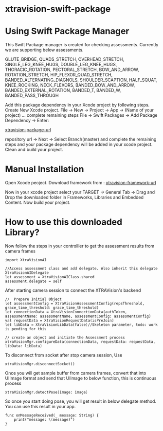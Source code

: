 # xtravision-swift-package

# Using Swift Package Manager

This Swift Package manager is created for checking assessments. Currently we are supporting below assessments.

GLUTE_BRIDGE, QUADS_STRETCH, OVERHEAD_STRETCH, SINGLE_LEG_KNEE_HUGS, DOUBLE_LEG_KNEE_HUGS, THORACIC_ROTATION, PECTORAL_STRETCH, BOW_AND_ARROW, ROTATION_STRETCH, HIP_FLEXOR_QUAD_STRETCH, BANDED_ALTERNATING_DIAGNOLS, SHOULDER_SCAPTION, HALF_SQUAT, KNEE_ROCKING, NECK_FLEXORS, BANDED_BOW_AND_ARROW, BANDED_EXTERNAL_ROTATION, BANDED_T, BANDED_W, BANDED_PASS_THROUGH

Add this package dependency in your Xcode project by following steps.
Create New Xcode project. File -> New -> Project -> App -> (Name of your project) ... complete remaining steps
File -> Swift Packages -> Add Package Dependency -> Enter:

 [xtravision-package-url](https://bitbucket.org/ajayxtra/saas-swift-package.git)

repository url -> Next -> Select Branch(master) and complete the remaining steps and your package dependency will be added in your xcode project.
Clean and build your project.

# Manual Installation

Open Xcode peoject.
Download framework from :
 [xtravision-framework-url](https://github.com/xtravision-ai/xtravision-swift-framework/releases/download/v1.0.0/XtraVisionAI.xcframework.zip)
 
Now in your xcode project select your TARGET -> General Tab -> Drag and Drop the downloaded folder in Frameworks, Libraries and Embedded Content.
Now build your project.

# How to use this downloaded Library?

Now follow the steps in your controlller to get the assessment results from camera frames 
```
import XtraVisionAI

//Access assessment class and add delegate. Also inherit this delegate XtraVisionAIDelegate
let assessment = XtraVisionAIClass.shared
assessment.delegate = self

```

After starting camera session to connect the XTRAVision's backend

```
//  Prepare Initial Object
let assessmentConfig = XtraVisionAssessmentConfig(repsThreshold, grace_time_threshold: grace_time_threshold)
let connectionData = XtraVisionConnectionData(authToken, assessmentName: assessmentName, assessmentConfig: assessmentConfig)
val requestData = XtraVisionRequestData(isPreJoin)
let libData = XtraVisionLibData(false)//Skeleton parameter, todo: work is pending for this

// create an object and initiate the Assessment process
xtraVisionMgr.configureData(connectionData, requestData: requestData, libData: libData)

```

To disconnect from socket after stop camera session, Use

```
xtraVisionMgr.disconnectSocket()

```

Once you will get sample buffer from camera frames, convert that into UIImage format and send that UIImage to below function, this is continuous process

```
xtraVisionMgr.detectPose(image: image)

```

So once you start doing pose, you will get result in below delegate method. You can use this result in your app.

```
func onMessageReceived(_ message: String) {
    print("message: \(message)")
}

```
